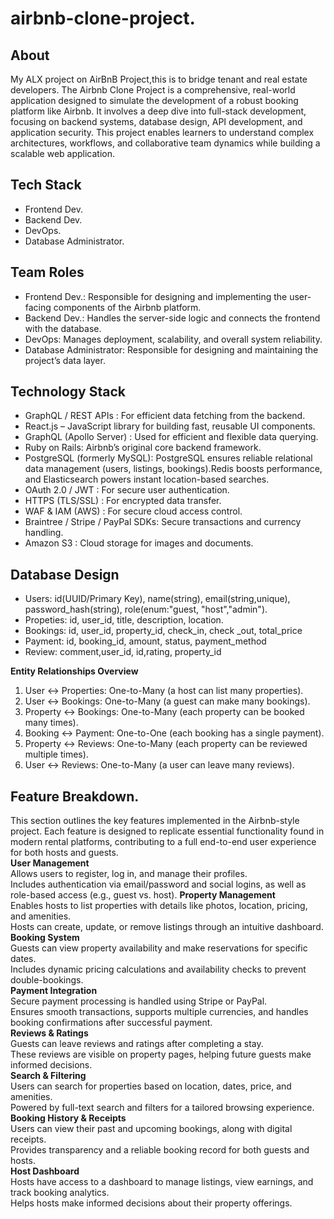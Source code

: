 # airbnb-clone-project.
## About
My ALX project on AirBnB Project,this is to bridge tenant and real estate developers.
The Airbnb Clone Project is a comprehensive, real-world application designed to simulate the development of a robust booking platform like Airbnb. It involves a deep dive into full-stack development, focusing on backend systems, database design, API development, and application security. This project enables learners to understand complex architectures, workflows, and collaborative team dynamics while building a scalable web application.
## Tech Stack
+ Frontend Dev.  
+ Backend Dev.  
+ DevOps.  
+ Database Administrator.  
## Team Roles
+ Frontend Dev.: Responsible for designing and implementing the user-facing components of the Airbnb platform.  
+ Backend Dev.: Handles the server-side logic and connects the frontend with the database.  
+ DevOps:  Manages deployment, scalability, and overall system reliability. 
+ Database Administrator: Responsible for designing and maintaining the project’s data layer.  
## Technology Stack  
+ GraphQL / REST APIs : For efficient data fetching from the backend.  
+ React.js – JavaScript library for building fast, reusable UI components.  
+ GraphQL (Apollo Server) : Used for efficient and flexible data querying.  
+ Ruby on Rails: Airbnb’s original core backend framework.  
+ PostgreSQL (formerly MySQL): PostgreSQL ensures reliable relational data management (users, listings, bookings).Redis boosts performance, and Elasticsearch powers instant location-based searches.  
+ OAuth 2.0 / JWT : For secure user authentication.  
+ HTTPS (TLS/SSL) : For encrypted data transfer.   
+ WAF & IAM (AWS) : For secure cloud access control.  
+ Braintree / Stripe / PayPal SDKs: Secure transactions and currency handling.  
+ Amazon S3 : Cloud storage for images and documents.  
## Database Design
+ Users: id(UUID/Primary Key), name(string), email(string,unique), password_hash(string), role(enum:"guest, "host","admin").
+ Propeties: id, user_id, title, description, location.
+ Bookings: id, user_id, property_id, check_in, check _out, total_price
+ Payment: id, booking_id, amount, status, payment_method
+ Review: comment,user_id, id,rating, property_id

__Entity Relationships Overview__  
1. User ↔️ Properties: One-to-Many (a host can list many properties).  
2. User ↔️ Bookings: One-to-Many (a guest can make many bookings).  
3. Property ↔️ Bookings: One-to-Many (each property can be booked many times).  
4. Booking ↔️ Payment: One-to-One (each booking has a single payment).  
5. Property ↔️ Reviews: One-to-Many (each property can be reviewed multiple times).  
6. User ↔️ Reviews: One-to-Many (a user can leave many reviews).
## Feature Breakdown.  
This section outlines the key features implemented in the Airbnb-style project. Each feature is designed to replicate essential functionality found in modern rental platforms, contributing to a full end-to-end user experience for both hosts and guests.  
__User Management__  
Allows users to register, log in, and manage their profiles.  
Includes authentication via email/password and social logins, as well as role-based access (e.g., guest vs. host).
__Property Management__   
Enables hosts to list properties with details like photos, location, pricing, and amenities.  
Hosts can create, update, or remove listings through an intuitive dashboard.  
__Booking System__   
Guests can view property availability and make reservations for specific dates.  
Includes dynamic pricing calculations and availability checks to prevent double-bookings.  
__Payment Integration__  
Secure payment processing is handled using Stripe or PayPal.  
Ensures smooth transactions, supports multiple currencies, and handles booking confirmations after successful payment.  
__Reviews & Ratings__  
Guests can leave reviews and ratings after completing a stay.  
These reviews are visible on property pages, helping future guests make informed decisions.  
__Search & Filtering__  
Users can search for properties based on location, dates, price, and amenities.  
Powered by full-text search and filters for a tailored browsing experience.  
__Booking History & Receipts__  
Users can view their past and upcoming bookings, along with digital receipts.  
Provides transparency and a reliable booking record for both guests and hosts.  
__Host Dashboard__  
Hosts have access to a dashboard to manage listings, view earnings, and track booking analytics.  
Helps hosts make informed decisions about their property offerings.  



